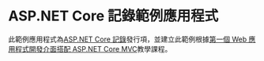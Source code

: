 # <a name="aspnet-core-logging-sample-application"></a>ASP.NET Core 記錄範例應用程式

此範例應用程式為[ASP.NET Core 記錄](https://docs.microsoft.com/aspnet/core/fundamentals/logging)發行項，並建立此範例根據[第一個 Web 應用程式開發介面搭配 ASP.NET Core MVC](https://docs.microsoft.com/aspnet/core/tutorials/first-web-api)教學課程。